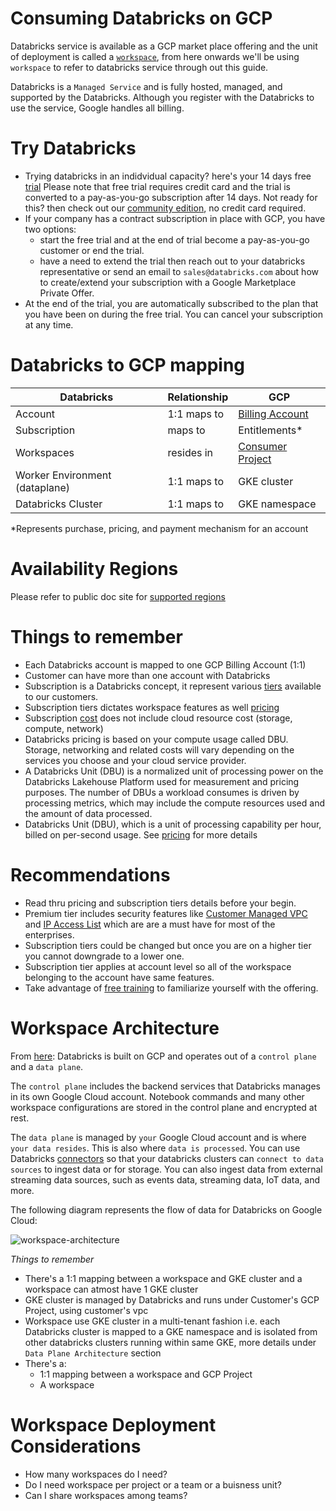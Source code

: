 # Consuming Databricks on GCP
Databricks service is available as a GCP market place offering and the unit of deployment is called a [`workspace`](https://docs.gcp.databricks.com/getting-started/concepts.html#workspace), from here onwards we'll be using `workspace` to refer to databricks service through out this guide.

Databricks is a `Managed Service` and is fully hosted, managed, and supported by the Databricks. Although you register with the Databricks to use the service, Google handles all billing.

# Try Databricks
* Trying databricks in an indidvidual capacity? here's your 14 days free [trial](https://docs.gcp.databricks.com/getting-started/try-databricks-gcp.html#start-a-databricks-free-trial) Please note that free trial requires credit card and the trial is converted to a pay-as-you-go subscription after 14 days. Not ready for this? then check out our [community edition](https://community.cloud.databricks.com/login.html), no credit card required.
* If your company has a contract subscription in place with GCP, you have two options:
  *  start the free trial and at the end of trial become a pay-as-you-go customer or end the trial.
  *  have a need to extend the trial then reach out to your databricks representative or send an email to `sales@databricks.com` about how to create/extend your subscription with a Google Marketplace Private Offer.
*  At the end of the trial, you are automatically subscribed to the plan that you have been on during the free trial. You can cancel your subscription at any time.

# Databricks to GCP mapping

| Databricks  | Relationship  | GCP  |
|---|---|---|
| Account  |  1:1 maps to | [Billing Account](https://cloud.google.com/billing/docs/concepts#overview)  |
| Subscription | maps to | Entitlements* |
| Workspaces | resides in | [Consumer Project](https://cloud.google.com/resource-manager/docs/creating-managing-projects) |
| Worker Environment (dataplane) | 1:1 maps to | GKE cluster |
| Databricks Cluster | 1:1 maps to | GKE namespace |
*Represents purchase, pricing, and payment mechanism for an account

# Availability Regions
Please refer to public doc site for [supported regions](https://docs.gcp.databricks.com/administration-guide/cloud-configurations/gcp/regions.html)

# Things to remember

* Each Databricks account is mapped to one GCP Billing Account (1:1)
* Customer can have more than one account with Databricks
* Subscription is a Databricks concept, it represent various [tiers](https://databricks.com/product/gcp-pricing) available to our customers.
* Subscription tiers dictates workspace features as well [pricing](https://databricks.com/product/gcp-pricing/instance-types)
* Subscription [cost](https://databricks.com/product/pricing) does not include cloud resource cost (storage, compute, network)
* Databricks pricing is based on your compute usage called DBU. Storage, networking and related costs will vary depending on the services you choose and your cloud service provider.
* A Databricks Unit (DBU) is a normalized unit of processing power on the Databricks Lakehouse Platform used for measurement and pricing purposes. The number of DBUs a workload consumes is driven by processing metrics, which may include the compute resources used and the amount of data processed.
* Databricks Unit (DBU), which is a unit of processing capability per hour, billed on per-second usage. See [pricing](https://databricks.com/product/gcp-pricing) for more details

# Recommendations

* Read thru pricing and subscription tiers details before your begin.
* Premium tier includes security features like [Customer Managed VPC](https://docs.gcp.databricks.com/administration-guide/cloud-configurations/gcp/customer-managed-vpc.html) and [IP Access List](https://docs.gcp.databricks.com/security/network/ip-access-list.html) which are are a must have for most of the enterprises.
* Subscription tiers could be changed but once you are on a higher tier you cannot downgrade to a lower one.
* Subscription tier applies at account level so all of the workspace belonging to the account have same features.
* Take advantage of [free training](https://docs.gcp.databricks.com/getting-started/free-training.html) to familiarize yourself with the offering.

# Workspace Architecture
From [here](https://docs.gcp.databricks.com/getting-started/overview.html#high-level-architecture): Databricks is built on GCP and operates out of a `control plane` and a `data plane`.

The `control plane` includes the backend services that Databricks manages in its own Google Cloud account. Notebook commands and many other workspace configurations are stored in the control plane and encrypted at rest.

The `data plane` is managed by `your` Google Cloud account and is where `your data resides`. This is also where `data is processed`. You can use Databricks [connectors](https://docs.gcp.databricks.com/data/data-sources/index.html) so that your databricks clusters can `connect to data sources` to ingest data or for storage. You can also ingest data from external streaming data sources, such as events data, streaming data, IoT data, and more.

The following diagram represents the flow of data for Databricks on Google Cloud:

![workspace-architecture](https://docs.gcp.databricks.com/_images/databricks-architecture-gcp.png)

*Things to remember*
* There's a 1:1 mapping between a workspace and GKE cluster and a workspace can atmost have 1 GKE cluster
* GKE cluster is managed by Databricks and runs under Customer's GCP Project, using customer's vpc
* Workspace use GKE cluster in a multi-tenant fashion i.e. each Databricks cluster is mapped to a GKE namespace and is isolated from other databricks clusters running within same GKE, more details under `Data Plane Architecture` section
* There's a:
  * 1:1 mapping between a workspace and GCP Project
  * A workspace  

# Workspace Deployment Considerations
* How many workspaces do I need?
* Do I need workspace per project or a team or a buisness unit?
* Can I share workspaces among teams?
